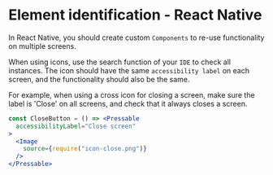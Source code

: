 # Element identification - React Native

In React Native, you should create custom `Components` to re-use functionality on multiple screens.

When using icons, use the search function of your `IDE` to check all instances. The icon should have the same `accessibility label` on each screen, and the functionality should also be the same.

For example, when using a cross icon for closing a screen, make sure the label is 'Close' on all screens, and check that it always closes a screen.

```jsx
const CloseButton = () => <Pressable
  accessibilityLabel="Close screen"
>
  <Image
    source={require("icon-close.png")}
  />
</Pressable>
```
